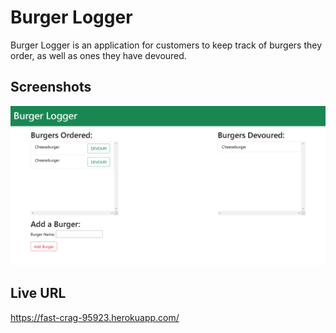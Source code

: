 # Burger Logger
Burger Logger is an application for customers to keep track of burgers they order, as well as ones they have devoured.

## Screenshots
![Burger Logger](./screenshots/screencapture-fast-crag-95923-herokuapp-2021-02-18-22_59_30.png)

## Live URL
https://fast-crag-95923.herokuapp.com/